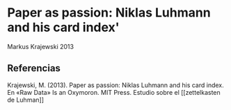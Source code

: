 # Paper as passion: Niklas Luhmann and his card index'
Markus Krajewski 2013



## Referencias

Krajewski, M. (2013). Paper as passion: Niklas Luhmann and his card index. En «Raw Data» Is an Oxymoron. MIT Press. Estudio sobre el [[zettelkasten de Luhman]]

